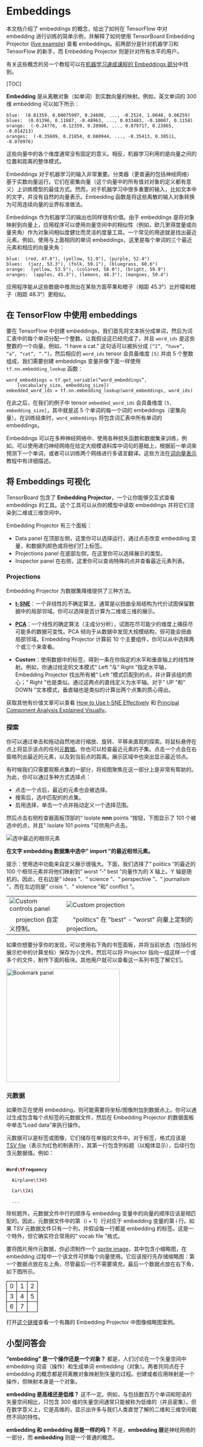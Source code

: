 # Embeddings

本文档介绍了 embeddings 的概念，给出了如何在 TensorFlow 中对 embedding 进行训练的简单示例，并解释了如何使用 TensorBoard Embedding Projector ([live example](http://projector.tensorflow.org)) 查看 embeddings。前两部分是针对机器学习和 TensorFlow 的新手，而 Embedding Projector 则是针对所有水平的用户。

有关这些概念的另一个教程可以在[机器学习速成课程的 Embeddings 部分](https://developers.google.com/machine-learning/crash-course/embeddings/video-lecture)中找到。

[TOC]

**Embedding** 是从离散对象（如单词）到实数向量的映射。例如，英文单词的 300 维 embedding 可以如下所示：

```
blue:  (0.01359, 0.00075997, 0.24608, ..., -0.2524, 1.0048, 0.06259)
blues:  (0.01396, 0.11887, -0.48963, ..., 0.033483, -0.10007, 0.1158)
orange:  (-0.24776, -0.12359, 0.20986, ..., 0.079717, 0.23865, -0.014213)
oranges:  (-0.35609, 0.21854, 0.080944, ..., -0.35413, 0.38511, -0.070976)
```

这些向量中的各个维度通常没有固定的意义。相反，机器学习利用的是向量之间的位置和距离的整体模式。

Embeddings 对于机器学习的输入非常重要。分类器（更普遍的包括神经网络）基于实数向量运行。它们在密集向量（这个向量中的所有值对对象的定义都有意义）上训练模型的最佳方式。然而，对于机器学习中很多重要的输入，比如文本中的文字，并没有自然的向量表示。Embedding 函数是将这些离散的输入对象转换为可用连续向量的业界标准做法。

Embeddings 作为机器学习的输出也同样很有价值。由于 embeddings 是将对象映射到向量上，应用程序可以使用向量空间中的相似性（例如，欧几里得度量或向量夹角）作为对象间相似度健壮而灵活的度量工具。一个常见的用途就是找出最近元素。例如，使用与上面相同的单词 embeddings，这里是每个单词的三个最近元素和相应的向量夹角：

```
blue:  (red, 47.6°), (yellow, 51.9°), (purple, 52.4°)
blues:  (jazz, 53.3°), (folk, 59.1°), (bluegrass, 60.6°)
orange:  (yellow, 53.5°), (colored, 58.0°), (bright, 59.9°)
oranges:  (apples, 45.3°), (lemons, 48.3°), (mangoes, 50.4°)
```

应用程序能从这些数据中推测出在某些方面苹果和橙子（相距 45.3°）比柠檬和橙子（相距 48.3°）更相似。

## 在 TensorFlow 中使用 embeddings

要在 TensorFlow 中创建 embeddings，我们首先将文本拆分成单词，然后为词汇表中的每个单词分配一个整数。让我假设这已经完成了，并且 `word_ids` 是这些整数的一个向量。例如，“I have a cat.” 这句话可以被拆分成 `[“I”, “have”, “a”, “cat”, “.”]`，然后相应的 `word_ids` tensor 会具备维度 `[5]` 并由 5 个整数组成，我们需要创建 embeddings 变量并像下面一样使用 `tf.nn.embedding_lookup` 函数：

```
word_embeddings = tf.get_variable(“word_embeddings”,
    [vocabulary_size, embedding_size])
embedded_word_ids = tf.nn.embedding_lookup(word_embeddings, word_ids)
```

在此之后，在我们的例子中 tensor `embedded_word_ids` 会具备维度 `[5, embedding_size]`，其中就是这 5 个单词的每一个词的 embeddings（密集向量）。在训练结束时，`word_embeddings` 将包含词汇表中所有单词的 embeddings。

Embeddings 可以在多种神经网络中、使用各种损失函数和数据集来训练，例如，可以使用递归神经网络在给定大规模语料库中词句的基础上，根据前一单词来预测下一个单词，或者可以训练两个网络进行多语言翻译。这些方法在[词向量表示](../tutorials/representation/word2vec.md)教程中有详细描述。

## 将 Embeddings 可视化

TensorBoard 包含了 **Embedding Projector**，一个让你能够交互式查看 embeddings 的工具。这个工具可以从你的模型中读取 embeddings 并将它们渲染到二维或三维空间中。

Embedding Projector 有三个面板：

- Data panel 在顶部左侧，这里你可以选择运行，通过点击改变 embedding 变量，和数据列颜色或将他们打上标签。
- Projections panel 在底部左侧，在这里你可以选择展示的类型。
- Inspector panel 在右侧，这里你可以查询特殊的点并查看最近元素列表。

### Projections
Embedding Projector 为数据集降维提供了三种方法。

- **[t-SNE](https://en.wikipedia.org/wiki/T-distributed_stochastic_neighbor_embedding)**：一个非线性的不确定算法，通常是以扭曲全局结构为代价试图保留数据中的局部邻域。你可以选择是否计算为二维或三维的展示。

- **[PCA](https://en.wikipedia.org/wiki/Principal_component_analysis)**：一个线性的确定算法（主成分分析），试图在尽可能少的维度上捕获尽可能多的数据可变性。PCA 倾向于从数据中发现大规模结构，但可能会扭曲局部邻域。Embedding Projector 计算前 10 个主要组件，你可以从中选择两个或三个来查看。

- **Custom**：使用数据中的标签，得到一条在你指定的水平和垂直轴上的线性映射。例如，你通过给定的文本模式“ Left ”与“ Right ”指定水平轴，Embedding Projector 找出所有被“ Left ”模式匹配到的点，并计算该组的质心；“ Right ”也是类似。通过这两点的直线定义为水平轴。对于“ UP ”和“ DOWN ”文本模式，垂直轴也是类似的计算出两个点集的质心得出。

获取其他有价值文章可以查看 [How to Use t-SNE Effectively](https://distill.pub/2016/misread-tsne/) 和 [Principal Component Analysis Explained Visually](http://setosa.io/ev/principal-component-analysis/)。

### 探索

你可以通过单击和拖动自然地进行缩放、旋转、平移来直观的探索。将鼠标悬停在点上将显示该点的任何[元数据](#元数据)。你也可以检查最近元素的子集。点击一个点会在右窗格列出最近的元素，以及到当前点的距离。展示区域中也突出显示最近邻点。

有时候我们只需要观察点集的一部分，将视图聚焦在这一部分上是非常有帮助的。为此，你可以通过多种方式选择点：

- 点击一个点后，最近的元素也会被选择。
- 搜索后，选中匹配的的点集。
- 启用选择，单击一个点并拖动定义一个选择范围。

然后点击右侧检查器面板顶部的“ Isolate **nnn** points ”按钮，下图显示了 101 个被选中的点，并且" Isolate 101 points "可供用户点击。

![选中最近的相邻元素](https://www.tensorflow.org/images/embedding-nearest-points.png "Selection of nearest neighbors")

**在文字 embedding 数据集中选中" import "的最近相邻元素。**

提示：使用选中功能来自定义展示很强大。下面，我们选择了“ politics ”的最近的 100 个相邻元素并将他们映射到“ worst ”-“ best ”向量作为的 X 轴上。Y 轴是随机的。因此，在右边是“ ideas ”、“ science ”、“ perspective ”、“ journalism ”，而在左边则是” crisis “、“ violence ”和“ conflict ”。

<table width="100%;">
  <tr>
    <td style="width: 30%;">
      <img src="https://www.tensorflow.org/images/embedding-custom-controls.png" alt="Custom controls panel" title="Custom controls panel" />
    </td>
    <td style="width: 70%;">
      <img src="https://www.tensorflow.org/images/embedding-custom-projection.png" alt="Custom projection" title="Custom projection" />
    </td>
  </tr>
  <tr>
    <td style="width: 30%;">
      projection 自定义控制。
    </td>
    <td style="width: 70%;">
      "politics" 在 "best" - "worst" 向量上定制的 projection。
    </td>
  </tr>
</table>

如果你想要分享你的发现，可以使用右下角的书签面板，并将当前状态（包括任何展示栏中的计算坐标）保存为小文件。然后可以将  Projector 指向一组这样一个或多个的文件，制作下面的板块。其他用户就可以查看这一系列书签了解它们。

<img src="https://www.tensorflow.org/images/embedding-bookmark.png" alt="Bookmark panel" style="width:300px;">

### 元数据

如果你正在使用 embedding，则可能需要将坐标/图像附加到数据点上。你可以通过生成包含每个点标签的元数据文件，然后在 Embedding Projector 的数据面板中单击“Load data”来执行操作。

元数据可以是标签或图像，它们储存在单独的文件中。对于标签，格式应该是 [TSV file](https://en.wikipedia.org/wiki/Tab-separated_values)（表示为红色的制表符），其第一行包含列标题（以粗体显示），后续行包含元数据值。例如：

<code>
<b>Word<span style="color:#800;">\t</span>Frequency</b><br/>
  Airplane<span style="color:#800;">\t</span>345<br/>
  Car<span style="color:#800;">\t</span>241<br/>
  ...
</code>

 除标题外，元数据文件中行的顺序与 embedding 变量中的向量的顺序应该是相匹配的。因此，元数据文件中的第（i + 1）行对应于 embedding 变量的第 i 行。如果 TSV 元数据文件只有一个列，并假设每一行都是 embedding 的标签。这是一个特外，但它确实符合常用的“ vocab file ”格式。

要将图片用作元数据，你必须制作一个 [sprite image](https://www.google.com/webhp#q=what+is+a+sprite+image)，其中包含小缩略图，在 embedding 过程中一个该文件可供每个向量使用。它应该按行先存储缩略图：第一个数据点放在左上角，尽管最后一行不需要填充，最后一个数据点放在右下角，如下图所示。

<table style="border: none;">
<tr style="background-color: transparent;">
  <td style="border: 1px solid black">0</td>
  <td style="border: 1px solid black">1</td>
  <td style="border: 1px solid black">2</td>
</tr>
<tr style="background-color: transparent;">
  <td style="border: 1px solid black">3</td>
  <td style="border: 1px solid black">4</td>
  <td style="border: 1px solid black">5</td>
</tr>
<tr style="background-color: transparent;">
  <td style="border: 1px solid black">6</td>
  <td style="border: 1px solid black">7</td>
  <td style="border: 1px solid black"></td>
</tr>
</table>

打开[这个链接](https://www.tensorflow.org/images/embedding-mnist.mp4)查看一个有趣的 Embedding Projector 中图像缩略图案例。

## 小型问答会

**“embedding” 是一个操作还是一个对象？**
都是，人们讨论在一个矢量空间中 embedding 词语（操作）和生成单词 embedding（对象）。两者共同点在于 embedding 的概念都是将离散对象映射到矢量的过程。创建或者应用映射是一个操作，但映射本身是一个对象。

**embedding 是高维还是低维？**
这不一定。例如，与包括数百万个单词和短语的矢量空间相比，只包含 300 维的矢量空间通常只能被称为低维的（并且密集）。但在数学意义上，它是高维的，显示出许多与我们人类直觉了解的二维和三维空间截然不同的特性。

**embedding 和 embedding 层是一样的吗？**
不是，**embedding 层**是神经网络的一部分，而 **embedding** 则是一个普通的概念。
